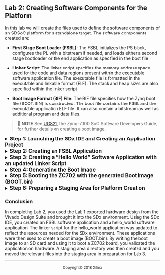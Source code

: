 <div style="page-break-after: always;"></div>
<div style="display: none;" media="print">
<table style="width:100%">
  <tr>

<th width="100%" colspan="6"><img src="https://www.xilinx.com/content/dam/xilinx/imgs/press/media-kits/corporate/xilinx-logo.png" width="30%"/><h1>SDSoC Platform Creation Labs</h2>
</th>

  </tr>
  <tr>
    <td width="17%" align="center"><a href="README.md">Introduction</a></td>
    <td width="16%" align="center"><a href="Lab1-Creating-DSA-for-Zynq-7000-SoC-Processor-Design.md">Lab1: Creating the DSA for a Zynq-7000 SoC Processor Design</a></td>
    <td width="17%" align="center">Lab 2: Creating Software Components for the Platform</td>
    <td width="17%" align="center"><a href="Lab3-Creating-Custom-Platform-Using-the-SDx-IDE.md">Lab 3: Creating a Custom Platform Using the SDx IDE</a></td>
  </tr>
</table>
</div>


## Lab 2: Creating Software Components for the Platform  
In this lab we will create the files used to define the software components of an SDSoC platform for a standalone target. The software components created are:

-  **First Stage Boot Loader (FSBL)**:  The FSBL initializes the PS block, configures the PL with a bitstream if needed, and loads either a second stage bootloader or the end application as specified in the boot file

- **Linker Script**: The linker script specifies the memory address space used for the code and data regions present within the executable software application file. The executable file is formatted in the executable and linkable format (ELF). The stack and heap sizes are also specified within the linker script

- **Boot Image Format (BIF) File**: The BIF file specifies how the Zynq boot file (BOOT.BIN) is constructed. The boot file contains the FSBL and the executable application ELF file. It can also contain a bitstream as well as additional program and data files.

>:pushpin: **NOTE**
>See [UG821](https://www.xilinx.com/support/documentation/user_guides/ug821-zynq-7000-swdev.pdf), the Zynq-7000 SoC Software Developers Guide, for further details on creating a boot image.

<details>
<summary><big><strong>Step 1: Launching the SDx IDE and Creating an Application Project</strong></big></summary>


#### On a Linux host machine:

At the shell prompt, type the following commands:
   
   1. `source <Xilinx_Install_Directory>/SDx/<Version>/settings64.{sh,csh}`
   2. `vivado`
    
The first command sets the environment variables prior to launching Vivado and the second command launches the Vivado IDE. 

#### On a Windows host machine:

For a Windows host machine, use one of the following methods to launch Vivado

   - Click the Vivado desktop icon

   - From the Start menu, select Xilinx Design Tools \> Vivado 2018.2 \> Vivado 2018.2

   - From a Command prompt window, type the following commands:
   
      1. `<Xilinx_Install_Directory>/SDx/<Version>/settings64.bat`
      2. `vivado`
    
     The first command sets the environment variables prior to launching Vivado and the second command launches the Vivado IDE. 

   After the SDx IDE opens it will prompt you to set a directory location for an SDx workspace. The SDx workspace will contain the platform and application projects we will develop.

1. For this lab enter **/tmp/sdx\_workspace** for the Workspace as shown in the figure below.

1. Click **OK**.

   ![](./images/image46.png)

1. In the SDx IDE Welcome screen, select **Create SDx Project**.

   As an alternative, the SDx IDE menu selection **File \> New \> SDx Project** can be used.

   ![](./images/image47.png)

1. Select **Application** on the Project Type dialog.

   We will first create the software application components necessary for the SDSoC platform and then in a later lab we will create a Platform project to utilize this software.

1. Click **Next**.

   ![](./images/image48.png)
</details>

<details>
<summary><big><strong>Step 2: Creating an FSBL Application</strong></big></summary>


1. In the Create a New SDx Project dialog, type **fsbl** as the Project name.

1. Click **Next**.

    ![](./images/image49.png)

1. In Platform dialog, select **Hardware specification (DSA/HDF)**.

1. Click **Add New DSA/HDF…**.

    ![](./images/image50.png)

1. In the Add New DSA/HDF dialog, navigate to the HDF exported in Lab 1.

1. Select **/tmp/zynq7\_board/zynq7\_board.sdk/zynq7\_board\_wrapper.hdf**.

1. Click **OK**.

   A new platform name is added to the Platform selection dialog choices

    ![](./images/image51.png)

1. Select the **zynq7\_board\_wrapper** of type HDF.

1. Click **Next** to read in this hardware specification file.

   ![](./images/image52.png)

1. In the System configuration dialog, retain the following default settings and click **Next**.

   - OS Platform: **standalone**

   - Processor: **ps7\_cortexa9\_0**

   - Language: **C**

   ![](./images/image53.png)

1. In the Templates dialog, select the **Zynq FSBL** and click **Finish**.

    ![](./images/image54.png)

   A Zynq-7000 SoC FSBL application is created as seen in the SDx IDE shown below.

    ![](./images/image55.png)

8. In the **Assistant** view, expand **fsbl [Application]**. The **Assistant** view appears in the bottom left corner below the **Project Explorer** view in the SDx IDE.

<a name="buildfsbl"></a>
  
9. Right-click on **Debug** and select **Build**.

   ![](./images/image56.png)

   The SDx Console window shows the FSBL compilation steps and the size of the resulting **fsbl.elf** executable software file.

    ![](./images/image57.png)
</details>
<details>
    <summary><big><strong>Step 3: Creating a “Hello World” Software Application with an updated Linker Script</strong></big></summary>


The “Hello World” application serves as a baseline of basic hardware and software functionality to observe that our design and board are functional prior to creating an SDSoC platform and any hardware accelerated functions. The Zynq-family boot process consists of a first stage bootloader that loads either application software, in this case our hello\_world code, or a second stage bootloader such as U-Boot. Next, the FSBL configures the PL with a bitstream and then loads the application code into memory as defined by the application’s linker script. Program control is then passed to the application code.

1. Create a new Application project by selecting **File > New > SDx Project** on the SDx IDE menubar.

2. Select **Application** in Project Type dialog.

3. Type **hello_world** for the Project name in the Create a New SDx Project dialog and click **Next**.

    ![](./images/image58.png)

4. In the Platform dialog, click Platform and select the `zynq7_board_wrapper_1[custom]` platform.

5. Click **Next**.

   ![](./images/image59.png)

6. On the System configuration dialog, retain the following default settings and click **Next**.

   - System configuration: **systemconfig**

   - Runtime: **C/C++**

   - Domain: **standalone\_domain**

   - CPU: **ps7_cortexa9_0**

   - OS: **standalone**

   - Output type: **Executable (elf)**

   - Language: **C**

   ![](./images/image60.png)

7. Select the **Hello World** application template in the Templates dialog box.

8. Click **Finish**.
   An SDK application project will be created.

   ![](./images/image61.png)

9. In the Assistant view, right-click `hello_world [Application]` and select **Generate Linker Script**.

    ![](./images/image62.png)

8. In the Generate linker script dialog go to the **Basic** tab on the right and change the Heap and Stack sizes. The default values are too small for a typical SDx application that uses the heap for input and output data buffers.

   >:pushpin: **NOTE:**
   >Commas and other formatting is not accepted when entering values into the Generate linker script dialog.

   1. Set Heap Size to **805306368**.
      This is 768 MB.

   1. Set Stack Size to **262144**.
      This is 256 KB.

9. Click **Generate**.

10. Click on **Yes** to overwrite existing linker script.

    ![](./images/image63.png)

9.  In the Assistant view, expand `hello_world [Application]`

10. Right-click **Debug** and select **Build**.

    ![](./images/image64.png)

The SDx Console window shows the hello\_world compilation steps and the size of the resulting **hello\_world.elf** executable software file.

![](./images/image65.png)
</details>

  <details>
    <summary><big><strong>Step 4: Generating the Boot Image</strong></big></summary>

We now have a set of hardware and software components that we can use to boot a Zynq-7000 SoC system. The SDx IDE provides the ability to create the boot image and its associated boot image file (BIF) that defines the boot image components. The order of partitions listed in the BIF is important. The generated **BOOT.bin** file located in the **hello_world/_sdx/bootimage** directory can be placed onto a FAT32 formatted SD card and used to boot the ZC702 with the “Hello World” text string output to the UART and the PL configured with a bitstream.

1.  In the Assistant view, right-click `hello_world [Application]`and select **Create Boot Image**.

    ![](./images/image66.png)

2.  On the Create Boot Image dialog box accept the following defaults.

    >:pushpin: **NOTE**
    > Prior to clicking on the Create Image button, make sure the Boot image partitions are in the order shown below. You may need to select the bitstream partition and click the Up button in order to match the order shown below.

    1. Select the **Zynq** architecture.

    2. Select **Create new BIF file**.

    3. Provide the Output BIF file path. For example, ``/tmp/sdx_workspace/hello_world/_sdx/bootimage/hello_world.bif``

    4. Provide the Output path. For example, ``/tmp/sdx_workspace/hello_world/_sdx/bootimage/BOOT.bin``

    5. Add boot image partitions in the following sequence:

       1. `/tmp/sdx_workspace/zynq7_board_wrapper_1/export/zynq7_board_wrapper_1/sw/systemconfig/boot/fsbl.elf`

       2. `/tmp/sdx_workspace/_sdx/bitstream/zynq7_board_wrapper.bit`

       3. `/tmp/sdx_workspace/hello_world/Debug/hello_world.elf`

      ![](./images/image67.png)

      >:pushpin:**NOTE:**
      >If an fsbl.elf is not present by default in the boot image partitions list above, you can use the FSBL that was built in [Step 2](#buildfsbl)  (/tmp/sdx_workspace/fsbl/Debug/fsbl.elf) by adding it to the partition list. To replace a partition, select it, then click the **Delete** button. Click the **Add** button and browse to new file for the partition list. Use the **Up**/**Down** buttons for setting order.
      
    6. Click **Create Image**.
    
       The boot image and its associated boot image file (BIF) that defines the boot image components is created.

</details>
<details>
<summary><big><strong>Step 5: Booting the ZC702 with the generated Boot Image (BOOT.bin)</strong></big></summary>


1. Copy the `BOOT.bin` file from `/tmp/sdx_workspace/hello_world/_sdx/bootimage/BOOT.bin` to the root directory of a FAT32 formatted SD card inserted on the host machine.

2. Safely eject or unmount the SD card.

3. Power off the ZC702 (SW11) board.

4. Insert SD card, with `BOOT.bin` at root directory, into ZC702 metallic SD card holder (J64).

5. Ensure that the ZC702 boot mode DIP switch (SW16) is set for SD card boot. The following is a list of the recommended DIP switch position settings:

   - 1 - Away from number 1 printed on switch.

   - 2 - Away from number 2 printed on switch.

   - 3 - Towards the number 3 printed on switch.

   - 4 - Towards the number 4 printed on switch.

   - 5 - Away from number 5 printed on switch.

6.  Plug the mini-USB cable end into the ZC702 USB-UART connector (J17).

7.  Plug the other end of the USB Host Type A connector into the USB port of the host machine.

8.  Power-up the ZC702 (SW11) board.

9.  On the host machine run a terminal program, such as TeraTerm, using the COM port associated with the Silicon Labs CP210x USB-to-UART device that is on the ZC702.

    1. Ensure Silicon Labs CP210x VCP drivers are already loaded on Host machine.

    2. Attach to COM port containing “Silicon Labs CP210x USB to UART Bridge” identifier.

       The ZC702 needs board power applied to activate the COM port.

    3. Serial port settings are 115200 baud, 8-N-1, no hardware flow control.

10.  Once the terminal program is connected to the COM port, you can reboot by:

     - Pushing the POR\_B pushbutton (SW1) or

     - Power cycling (SW11) the ZC702

11. After the ZC702 board is successfully configured with a bitstream, the DONE LED (DS3) turns green.

    This usually takes up to 30 seconds.

12. The text Hello World appears on the terminal window after a successful boot.

    ![](./images/image68.png)

</details>
    <details>
    <summary><big><strong>Step 6: Preparing a Staging Area for Platform Creation</strong></big></summary>


We now have all the components necessary to create a standalone SDSoC platform that targets a ZC702. In preparation for providing input files to the SDx IDE’s platform creation dialogs we create a directory that serves as a staging area. The name or location of the directory is user selectable. We will create the staging area in our SDx workspace directory. Below is a description of the steps we perform to populate the staging area, followed by the Linux commands used to complete the described actions.

1.  Change directory to the location of the SDx workspace

2.  Copy the DSA created in Lab 1 into the SDx workspace

3.  Create the boot directory in the SDx workspace

4.  Change directory to boot

5.  Copy the FSBL ELF file into the boot directory

6.  Copy the `hello_world` linker script into the boot directory

7.  Copy the `hello_world` BIF file into the boot directory

8.  Copy the `hello_world` BOOT.bin file into the boot directory
    ```
    cd /tmp/sdx_workspace
    cp /tmp/zynq7_board/zynq7_board.dsa .
    mkdir boot
    cd boot
    cp /tmp/sdx_workspace/fsbl/Debug/fsbl.elf .
    cp /tmp/sdx_workspace/hello_world/src/lscript.ld .
    cp /tmp/sdx_workspace/hello_world/_sdx/bootimage/hello_world.bif .
    cp /tmp/sdx_workspace/hello_world/_sdx/bootimage/BOOT.bin .
    ```
9.  Copy the `hello_world.bif` file to a file named **platform.bif**

10. Edit **platform.bif**.

    ![](./images/image69.png)

An SDSoC boot image format file looks similar to a standard BIF file, with tokens specified in angle brackets (< >) rather than direct paths to boot files. The BIF tokens are replaced at SDSoC compile time with actual file names and generated content. This is done since the bitstream file for the PL region will be procedurally generated in the course of running the SDx tools and also because some of the elements listed in the BIF file do not have known file names at the time the BIF file is created.
</details>

### Conclusion

In completing Lab 2, you used the Lab 1 exported hardware design from the Vivado Design Suite and brought it into the SDx environment. Using the SDx IDE, you created an FSBL software application and a hello\_world software application. The linker script for the hello\_world application was updated to reflect the resources needed for the SDx environment. These applications were then used to create a boot image (BOOT.bin). By writing the boot image to an SD card and using it to boot a ZC702 board, you validated the application on hardware. A staging area directory was then created and you moved the relevant files into the staging area in preparation for Lab 3.

<hr/>
<p align="center"><sup>Copyright&copy; 2018 Xilinx</sup></p>
